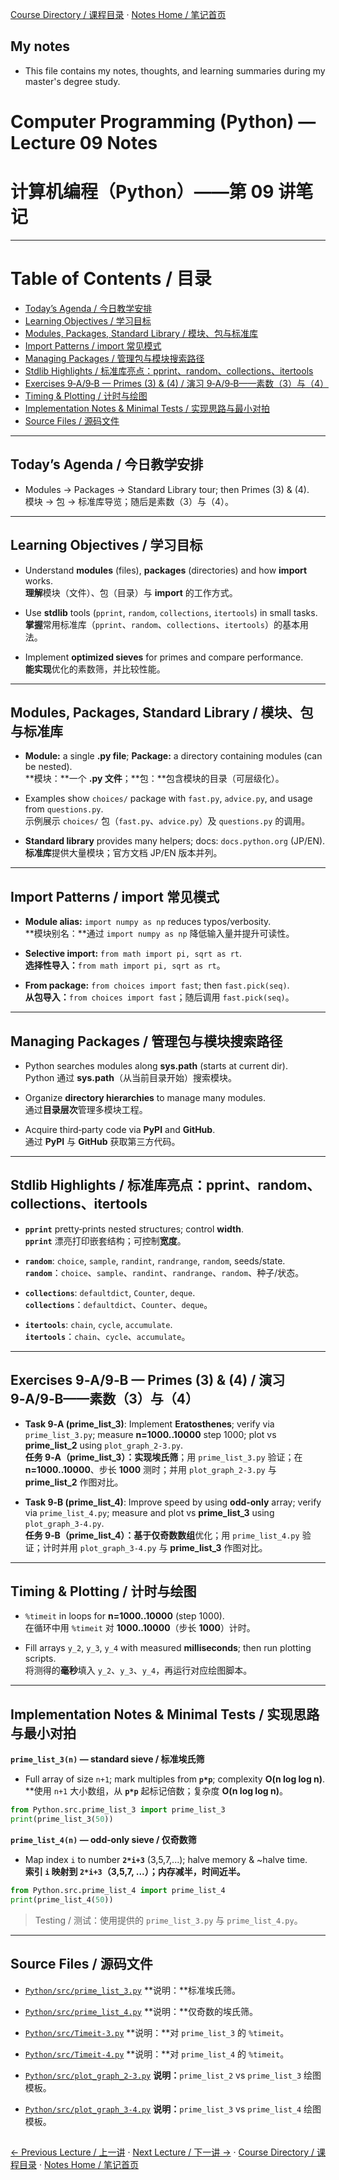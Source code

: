 [Course Directory / 课程目录](./README.md#toc) · [Notes Home / 笔记首页](./README.md)

## My notes
- This file contains my notes, thoughts, and learning summaries during my master's degree study.

# Computer Programming (Python) — Lecture 09 Notes 
# 计算机编程（Python）——第 09 讲笔记

---

# Table of Contents / 目录

- [Today’s Agenda / 今日教学安排](#todays-agenda--今日教学安排)
- [Learning Objectives / 学习目标](#learning-objectives--学习目标)
- [Modules, Packages, Standard Library / 模块、包与标准库](#modules-packages-standard-library--模块包与标准库)
- [Import Patterns / import 常见模式](#import-patterns--import-常见模式)
- [Managing Packages / 管理包与模块搜索路径](#managing-packages--管理包与模块搜索路径)
- [Stdlib Highlights / 标准库亮点：pprint、random、collections、itertools](#stdlib-highlights--标准库亮点pprintrandomcollectionsitertools)
- [Exercises 9‑A/9‑B — Primes (3) & (4) / 演习 9‑A/9‑B——素数（3）与（4）](#exercises-9a9b--primes-3--4--演习-9a9b——素数3与4)
- [Timing & Plotting / 计时与绘图](#timing--plotting--计时与绘图)
- [Implementation Notes & Minimal Tests / 实现思路与最小对拍](#implementation-notes--minimal-tests--实现思路与最小对拍)
- [Source Files / 源码文件](#source-files--源码文件)

---

## Today’s Agenda / 今日教学安排

- Modules → Packages → Standard Library tour; then Primes (3) & (4).  
模块 → 包 → 标准库导览；随后是素数（3）与（4）。 

---

## Learning Objectives / 学习目标

- Understand **modules** (files), **packages** (directories) and how **import** works.  
**理解**模块（文件）、包（目录）与 **import** 的工作方式。 

- Use **stdlib** tools (`pprint`, `random`, `collections`, `itertools`) in small tasks.  
**掌握**常用标准库（`pprint`、`random`、`collections`、`itertools`）的基本用法。

- Implement **optimized sieves** for primes and compare performance.  
**能实现**优化的素数筛，并比较性能。

---

## Modules, Packages, Standard Library / 模块、包与标准库

- **Module:** a single **.py file**; **Package:** a directory containing modules (can be nested).  
**模块：**一个 **.py 文件**；**包：**包含模块的目录（可层级化）。 

- Examples show `choices/` package with `fast.py`, `advice.py`, and usage from `questions.py`.  
示例展示 `choices/` 包（`fast.py`、`advice.py`）及 `questions.py` 的调用。 

- **Standard library** provides many helpers; docs: `docs.python.org` (JP/EN).  
**标准库**提供大量模块；官方文档 JP/EN 版本并列。 

---

## Import Patterns / import 常见模式

- **Module alias:** `import numpy as np` reduces typos/verbosity.  
**模块别名：**通过 `import numpy as np` 降低输入量并提升可读性。
  
- **Selective import:** `from math import pi, sqrt as rt`.  
**选择性导入：**`from math import pi, sqrt as rt`。

- **From package:** `from choices import fast`; then `fast.pick(seq)`.  
**从包导入：**`from choices import fast`；随后调用 `fast.pick(seq)`。

---

## Managing Packages / 管理包与模块搜索路径

- Python searches modules along **sys.path** (starts at current dir).  
Python 通过 **sys.path**（从当前目录开始）搜索模块。

- Organize **directory hierarchies** to manage many modules.  
通过**目录层次**管理多模块工程。 

- Acquire third‑party code via **PyPI** and **GitHub**.  
通过 **PyPI** 与 **GitHub** 获取第三方代码。 

---

## Stdlib Highlights / 标准库亮点：pprint、random、collections、itertools

- **`pprint`** pretty‑prints nested structures; control **width**.  
**`pprint`** 漂亮打印嵌套结构；可控制**宽度**。 

- **`random`**: `choice`, `sample`, `randint`, `randrange`, `random`, seeds/state.  
**`random`**：`choice`、`sample`、`randint`、`randrange`、`random`、种子/状态。

- **`collections`**: `defaultdict`, `Counter`, `deque`.  
**`collections`**：`defaultdict`、`Counter`、`deque`。

- **`itertools`**: `chain`, `cycle`, `accumulate`.  
**`itertools`**：`chain`、`cycle`、`accumulate`。 

---

## Exercises 9‑A/9‑B — Primes (3) & (4) / 演习 9‑A/9‑B——素数（3）与（4）

- **Task 9‑A (prime_list_3)**: Implement **Eratosthenes**; verify via `prime_list_3.py`; measure **n=1000..10000** step 1000; plot vs **prime_list_2** using `plot_graph_2-3.py`.  
**任务 9‑A（prime_list_3）：**实现**埃氏筛**；用 `prime_list_3.py` 验证；在 **n=1000..10000**、步长 **1000** 测时；并用 `plot_graph_2-3.py` 与 **prime_list_2** 作图对比。

- **Task 9‑B (prime_list_4)**: Improve speed by using **odd‑only** array; verify via `prime_list_4.py`; measure and plot vs **prime_list_3** using `plot_graph_3-4.py`.  
**任务 9‑B（prime_list_4）：**基于**仅奇数数组**优化；用 `prime_list_4.py` 验证；计时并用 `plot_graph_3-4.py` 与 **prime_list_3** 作图对比。

---

## Timing & Plotting / 计时与绘图

- `%timeit` in loops for **n=1000..10000** (step 1000).  
在循环中用 `%timeit` 对 **1000..10000**（步长 **1000**）计时。 

- Fill arrays `y_2`, `y_3`, `y_4` with measured **milliseconds**; then run plotting scripts.  
将测得的**毫秒**填入 `y_2`、`y_3`、`y_4`，再运行对应绘图脚本。 

---

## Implementation Notes & Minimal Tests / 实现思路与最小对拍

**`prime_list_3(n)` — standard sieve / 标准埃氏筛**  
- Full array of size `n+1`; mark multiples from **`p*p`**; complexity **O(n log log n)**.  
**使用 `n+1` 大小数组，从 **`p*p`** 起标记倍数；复杂度 **O(n log log n)**。

```python
from Python.src.prime_list_3 import prime_list_3
print(prime_list_3(50))
```

**`prime_list_4(n)` — odd‑only sieve / 仅奇数筛**  
- Map index `i` to number **`2*i+3`** (3,5,7,...); halve memory & ~halve time.  
**索引 `i` 映射到 **`2*i+3`**（3,5,7, ...）；内存减半，时间近半。**

```python
from Python.src.prime_list_4 import prime_list_4
print(prime_list_4(50))
```

> Testing / 测试：使用提供的 `prime_list_3.py` 与 `prime_list_4.py`。 

---

## Source Files / 源码文件

- [`Python/src/prime_list_3.py`](./src/prime_list_3.py) 
**说明：**标准埃氏筛。

- [`Python/src/prime_list_4.py`](./src/prime_list_4.py) 
**说明：**仅奇数的埃氏筛。

- [`Python/src/Timeit-3.py`](./src/Timeit-3.py) 
**说明：**对 `prime_list_3` 的 `%timeit`。

- [`Python/src/Timeit-4.py`](./src/Timeit-4.py) 
**说明：**对 `prime_list_4` 的 `%timeit`。

- [`Python/src/plot_graph_2-3.py`](./src/plot_graph_2-3.py) 
**说明：**`prime_list_2` vs `prime_list_3` 绘图模板。

- [`Python/src/plot_graph_3-4.py`](./src/plot_graph_3-4.py) 
**说明：**`prime_list_3` vs `prime_list_4` 绘图模板。

<h2></h2>

[← Previous Lecture / 上一讲](./lecture08.md) · [Next Lecture / 下一讲 →](./lecture10.md) · [Course Directory / 课程目录](./README.md#toc) · [Notes Home / 笔记首页](./README.md)
